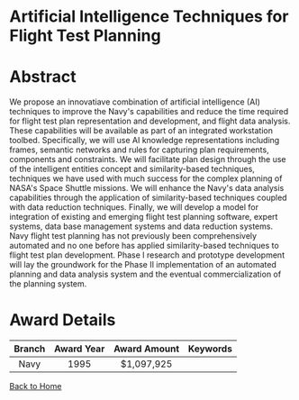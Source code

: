 
Artificial Intelligence Techniques for Flight Test Planning
===========================================================

# Abstract


We propose an innovatiave combination of artificial intelligence (AI) techniques to improve the Navy's capabilities and reduce the time required for flight test plan representation and development, and flight data analysis. These capabilities will be available as part of an integrated workstation toolbed. Specifically, we will use AI knowledge representations including frames, semantic networks and rules for capturing plan requirements, components and constraints. We will facilitate plan design through the use of the intelligent entities concept and similarity-based techniques, techniques we have used with much success for the complex planning of NASA's Space Shuttle missions. We will enhance the Navy's data analysis capabilities through the application of similarity-based techniques coupled with data reduction techniques. Finally, we will develop a model for integration of existing and emerging flight test planning software, expert systems, data base management systems and data reduction systems. Navy flight test planning has not previously been comprehensively automated and no one before has applied similarity-based techniques to flight test plan development. Phase I research and prototype development will lay the groundwork for the Phase II implementation of an automated planning and data analysis system and the eventual commercialization of the planning system.  

# Award Details

|Branch|Award Year|Award Amount|Keywords|
| :---: | :---: | :---: | :---: |
|Navy|1995|$1,097,925||
  
  


[Back to Home](https://github.com/chrischow/dod_sbir_awards/Reports/CC/#828)